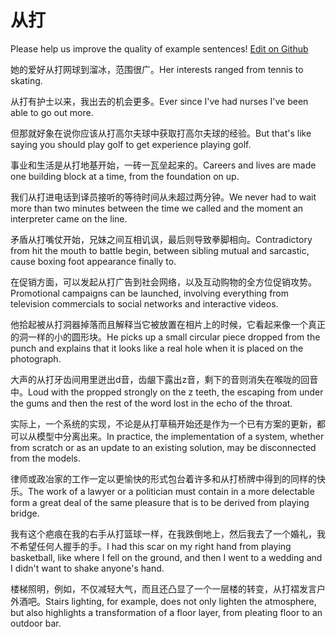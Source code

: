 # 从打

Please help us improve the quality of example sentences! [Edit on Github](https://github.com/jiyushe/jiyu-example-sentence-source/blob/main/chinese/congda.md)

<p><span class="chinese">她的爱好从打网球到溜冰，范围很广。</span><span class="english">Her interests ranged from tennis to skating.</span></p>

<p><span class="chinese">从打有护士以来，我出去的机会更多。</span><span class="english">Ever since I've had nurses I've been able to go out more.</span></p>

<p><span class="chinese">但那就好象在说你应该从打高尔夫球中获取打高尔夫球的经验。</span><span class="english">But that's like saying you should play golf to get experience playing golf.</span></p>

<p><span class="chinese">事业和生活是从打地基开始，一砖一瓦垒起来的。</span><span class="english">Careers and lives are made one building block at a time, from the foundation on up.</span></p>

<p><span class="chinese">我们从打进电话到译员接听的等待时间从未超过两分钟。</span><span class="english">We never had to wait more than two minutes between the time we called and the moment an interpreter came on the line.</span></p>

<p><span class="chinese">矛盾从打嘴仗开始，兄妹之间互相讥讽，最后则导致拳脚相向。</span><span class="english">Contradictory from hit the mouth to battle begin, between sibling mutual and sarcastic, cause boxing foot appearance finally to.</span></p>

<p><span class="chinese">在促销方面，可以发起从打广告到社会网络，以及互动购物的全方位促销攻势。</span><span class="english">Promotional campaigns can be launched, involving everything from television commercials to social networks and interactive videos.</span></p>

<p><span class="chinese">他拾起被从打洞器掉落而且解释当它被放置在相片上的时候，它看起来像一个真正的洞一样的小的圆形块。</span><span class="english">He picks up a small circular piece dropped from the punch and explains that it looks like a real hole when it is placed on the photograph.</span></p>

<p><span class="chinese">大声的从打牙齿间用里迸出d音，齿龈下露出z音，剩下的音则消失在喉咙的回音中。</span><span class="english">Loud with the propped strongly on the z teeth, the escaping from under the gums and then the rest of the word lost in the echo of the throat.</span></p>

<p><span class="chinese">实际上，一个系统的实现，不论是从打草稿开始还是作为一个已有方案的更新，都可以从模型中分离出来。</span><span class="english">In practice, the implementation of a system, whether from scratch or as an update to an existing solution, may be disconnected from the models.</span></p>

<p><span class="chinese">律师或政冶家的工作一定以更愉快的形式包台着许多和从打桥牌中得到的同样的快乐。</span><span class="english">The work of a lawyer or a politician must contain in a more delectable form a great deal of the same pleasure that is to be derived from playing bridge.</span></p>

<p><span class="chinese">我有这个疤痕在我的右手从打篮球一样，在我跌倒地上，然后我去了一个婚礼，我不希望任何人握手的手。</span><span class="english">I had this scar on my right hand from playing basketball, like where I fell on the ground, and then I went to a wedding and I didn't want to shake anyone's hand.</span></p>

<p><span class="chinese">楼梯照明，例如，不仅减轻大气，而且还凸显了一个一层楼的转变，从打褶发言户外酒吧。</span><span class="english">Stairs lighting, for example, does not only lighten the atmosphere, but also highlights a transformation of a floor layer, from pleating floor to an outdoor bar.</span></p>

